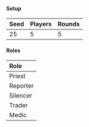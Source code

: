 #### Setup
| Seed | Players | Rounds  |
| :----| :-------| :------ |
| 25   | 5       | 5       |

#### Roles
| Role      |
| :-------- |
| Priest    |
| Reporter  |
| Silencer  |
| Trader    |
| Medic     |